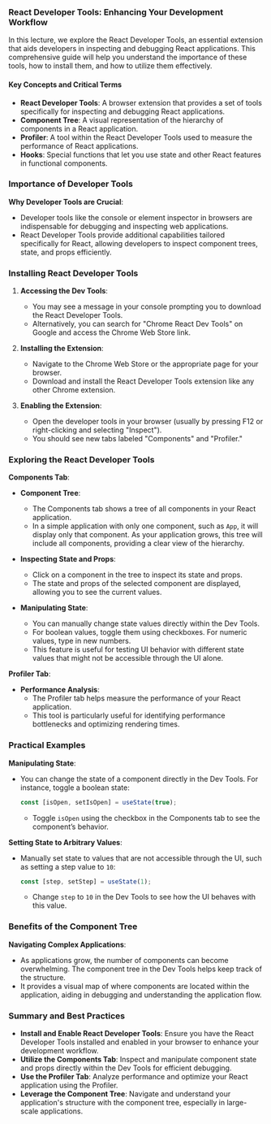 ### React Developer Tools: Enhancing Your Development Workflow

In this lecture, we explore the React Developer Tools, an essential extension that aids developers in inspecting and debugging React applications. This comprehensive guide will help you understand the importance of these tools, how to install them, and how to utilize them effectively.

#### Key Concepts and Critical Terms

- **React Developer Tools**: A browser extension that provides a set of tools specifically for inspecting and debugging React applications.
- **Component Tree**: A visual representation of the hierarchy of components in a React application.
- **Profiler**: A tool within the React Developer Tools used to measure the performance of React applications.
- **Hooks**: Special functions that let you use state and other React features in functional components.

### Importance of Developer Tools

**Why Developer Tools are Crucial**:
- Developer tools like the console or element inspector in browsers are indispensable for debugging and inspecting web applications.
- React Developer Tools provide additional capabilities tailored specifically for React, allowing developers to inspect component trees, state, and props efficiently.

### Installing React Developer Tools

1. **Accessing the Dev Tools**:
   - You may see a message in your console prompting you to download the React Developer Tools.
   - Alternatively, you can search for "Chrome React Dev Tools" on Google and access the Chrome Web Store link.

2. **Installing the Extension**:
   - Navigate to the Chrome Web Store or the appropriate page for your browser.
   - Download and install the React Developer Tools extension like any other Chrome extension.

3. **Enabling the Extension**:
   - Open the developer tools in your browser (usually by pressing F12 or right-clicking and selecting "Inspect").
   - You should see new tabs labeled "Components" and "Profiler."

### Exploring the React Developer Tools

**Components Tab**:
- **Component Tree**:
  - The Components tab shows a tree of all components in your React application.
  - In a simple application with only one component, such as `App`, it will display only that component. As your application grows, this tree will include all components, providing a clear view of the hierarchy.

- **Inspecting State and Props**:
  - Click on a component in the tree to inspect its state and props.
  - The state and props of the selected component are displayed, allowing you to see the current values.

- **Manipulating State**:
  - You can manually change state values directly within the Dev Tools.
  - For boolean values, toggle them using checkboxes. For numeric values, type in new numbers.
  - This feature is useful for testing UI behavior with different state values that might not be accessible through the UI alone.

**Profiler Tab**:
- **Performance Analysis**:
  - The Profiler tab helps measure the performance of your React application.
  - This tool is particularly useful for identifying performance bottlenecks and optimizing rendering times.

### Practical Examples

**Manipulating State**:
- You can change the state of a component directly in the Dev Tools. For instance, toggle a boolean state:
  ```jsx
  const [isOpen, setIsOpen] = useState(true);
  ```
  - Toggle `isOpen` using the checkbox in the Components tab to see the component’s behavior.

**Setting State to Arbitrary Values**:
- Manually set state to values that are not accessible through the UI, such as setting a step value to `10`:
  ```jsx
  const [step, setStep] = useState(1);
  ```
  - Change `step` to `10` in the Dev Tools to see how the UI behaves with this value.

### Benefits of the Component Tree

**Navigating Complex Applications**:
- As applications grow, the number of components can become overwhelming. The component tree in the Dev Tools helps keep track of the structure.
- It provides a visual map of where components are located within the application, aiding in debugging and understanding the application flow.

### Summary and Best Practices

- **Install and Enable React Developer Tools**: Ensure you have the React Developer Tools installed and enabled in your browser to enhance your development workflow.
- **Utilize the Components Tab**: Inspect and manipulate component state and props directly within the Dev Tools for efficient debugging.
- **Use the Profiler Tab**: Analyze performance and optimize your React application using the Profiler.
- **Leverage the Component Tree**: Navigate and understand your application's structure with the component tree, especially in large-scale applications.

